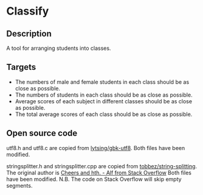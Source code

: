 # Classify
## Description
A tool for arranging students into classes.
## Targets
* The numbers of male and female students in each class should be as close as possible.
* The numbers of students in each class should be as close as possible.
* Average scores of each subject in different classes should be as close as possible.
* The total average scores of each class should be as close as possible.
## Open source code
utf8.h and utf8.c are copied from [lytsing/gbk-utf8][1]. Both files have been modified.

stringsplitter.h and stringsplitter.cpp are copied from [tobbez/string-splitting][2].
The original author is [Cheers and hth. - Alf from Stack Overflow][3]
Both files have been modified.
N.B. The code on Stack Overflow will skip empty segments.

[1]: https://github.com/lytsing/gbk-utf8
[2]: https://github.com/tobbez/string-splitting/blob/master/split6.cpp
[3]: https://stackoverflow.com/questions/9378500/why-is-splitting-a-string-slower-in-c-than-python/9379203#9379203

